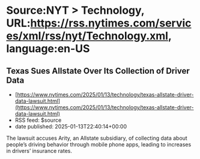 # Source:NYT > Technology, URL:https://rss.nytimes.com/services/xml/rss/nyt/Technology.xml, language:en-US

## Texas Sues Allstate Over Its Collection of Driver Data
 - [https://www.nytimes.com/2025/01/13/technology/texas-allstate-driver-data-lawsuit.html](https://www.nytimes.com/2025/01/13/technology/texas-allstate-driver-data-lawsuit.html)
 - RSS feed: $source
 - date published: 2025-01-13T22:40:14+00:00

The lawsuit accuses Arity, an Allstate subsidiary, of collecting data about people’s driving behavior through mobile phone apps, leading to increases in drivers’ insurance rates.

